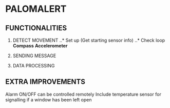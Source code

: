 # PALOMALERT

## FUNCTIONALITIES

1.  DETECT MOVEMENT
..* Set up (Get starting sensor info)
..* Check loop
**Compass**
**Accelerometer**


2.  SENDING MESSAGE

3.  DATA PROCESSING


## EXTRA IMPROVEMENTS
Alarm ON/OFF can be controlled remotely
Include temperature sensor for signalling if a window has been left open
